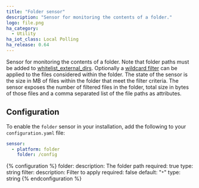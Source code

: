 ```yaml
---
title: "Folder sensor"
description: "Sensor for monitoring the contents of a folder."
logo: file.png
ha_category:
  - Utility
ha_iot_class: Local Polling
ha_release: 0.64
---
```


Sensor for monitoring the contents of a folder. Note that folder paths must be added to [whitelist_external_dirs](/docs/configuration/basic/). Optionally a [wildcard filter](https://docs.python.org/3.6/library/fnmatch.html) can be applied to the files considered within the folder. The state of the sensor is the size in MB of files within the folder that meet the filter criteria. 
The sensor exposes the number of filtered files in the folder, total size in bytes of those files and a comma separated list of the file paths as attributes.

## Configuration

To enable the `folder` sensor in your installation, add the following to your `configuration.yaml` file:

```yaml
sensor:
  - platform: folder
    folder: /config
```

{% configuration %}
folder:
  description: The folder path
  required: true
  type: string
filter:
  description: Filter to apply
  required: false
  default: "`*`"
  type: string
{% endconfiguration %}
